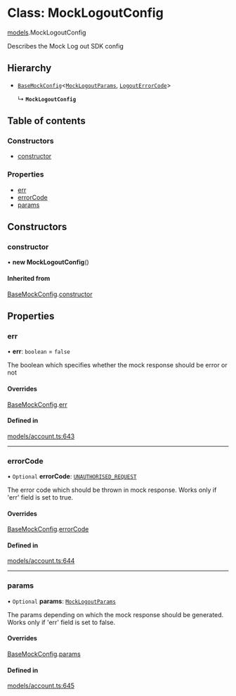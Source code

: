 # Class: MockLogoutConfig

[models](../wiki/models).MockLogoutConfig

Describes the Mock Log out SDK config

## Hierarchy

- [`BaseMockConfig`](../wiki/models.BaseMockConfig)<[`MockLogoutParams`](../wiki/models.MockLogoutParams), [`LogoutErrorCode`](../wiki/models.LogoutErrorCode)\>

  ↳ **`MockLogoutConfig`**

## Table of contents

### Constructors

- [constructor](../wiki/models.MockLogoutConfig#constructor)

### Properties

- [err](../wiki/models.MockLogoutConfig#err)
- [errorCode](../wiki/models.MockLogoutConfig#errorcode)
- [params](../wiki/models.MockLogoutConfig#params)

## Constructors

### constructor

• **new MockLogoutConfig**()

#### Inherited from

[BaseMockConfig](../wiki/models.BaseMockConfig).[constructor](../wiki/models.BaseMockConfig#constructor)

## Properties

### err

• **err**: `boolean` = `false`

The boolean which specifies whether the mock response should be error or not

#### Overrides

[BaseMockConfig](../wiki/models.BaseMockConfig).[err](../wiki/models.BaseMockConfig#err)

#### Defined in

[models/account.ts:643](https://gitlab.com/baliganikhil/blackmirror-sdk/-/blob/349365c/src/models/account.ts#L643)

___

### errorCode

• `Optional` **errorCode**: [`UNAUTHORISED_REQUEST`](../wiki/models.LogoutErrorCode#unauthorised_request)

The error code which should be thrown in mock response. Works only if 'err' field is set to true.

#### Overrides

[BaseMockConfig](../wiki/models.BaseMockConfig).[errorCode](../wiki/models.BaseMockConfig#errorcode)

#### Defined in

[models/account.ts:644](https://gitlab.com/baliganikhil/blackmirror-sdk/-/blob/349365c/src/models/account.ts#L644)

___

### params

• `Optional` **params**: [`MockLogoutParams`](../wiki/models.MockLogoutParams)

The params depending on which the mock response should be generated. Works only if 'err' field is set to false.

#### Overrides

[BaseMockConfig](../wiki/models.BaseMockConfig).[params](../wiki/models.BaseMockConfig#params)

#### Defined in

[models/account.ts:645](https://gitlab.com/baliganikhil/blackmirror-sdk/-/blob/349365c/src/models/account.ts#L645)
